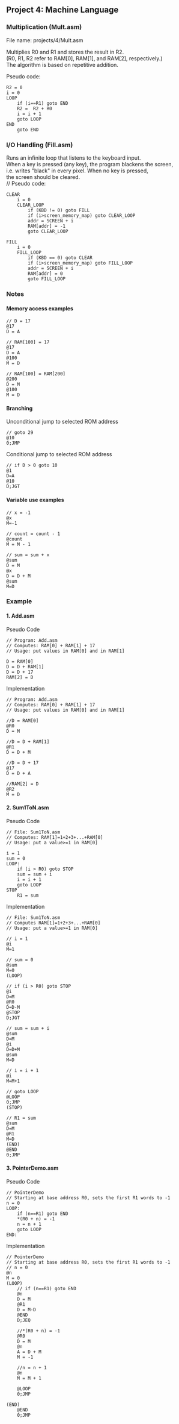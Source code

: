 ## Project 4: Machine Language
### Multiplication (Mult.asm)
File name: projects/4/Mult.asm

Multiplies R0 and R1 and stores the result in R2.<br>
(R0, R1, R2 refer to RAM[0], RAM[1], and RAM[2], respectively.)<br>
The algorithm is based on repetitive addition.<br>

Pseudo code:
```
R2 = 0
i = 0
LOOP
    if (i==R1) goto END
    R2 =  R2 + R0
    i = i + 1
    goto LOOP
END
    goto END
```

### I/O Handling (Fill.asm)
Runs an infinite loop that listens to the keyboard input. <br>
When a key is pressed (any key), the program blackens the screen,<br>
i.e. writes "black" in every pixel. When no key is pressed, <br>
the screen should be cleared.<br>
// Pseudo code:
```
CLEAR
    i = 0
    CLEAR_LOOP
        if (KBD != 0) goto FILL
        if (i>screen_memory_map) goto CLEAR_LOOP
        addr = SCREEN + i
        RAM[addr] = -1
        goto CLEAR_LOOP

FILL
    i = 0
    FILL_LOOP
        if (KBD == 0) goto CLEAR
        if (i>screen_memory_map) goto FILL_LOOP
        addr = SCREEN + i
        RAM[addr] = 0
        goto FILL_LOOP
```


### Notes
#### Memory access examples
```
// D = 17
@17
D = A

// RAM[100] = 17
@17
D = A
@100
M = D

// RAM[100] = RAM[200]
@200
D = M
@100
M = D
```

#### Branching 
Unconditional jump to selected ROM address
```
// goto 29
@10
0;JMP
```
Conditional jump to selected ROM address
```
// if D > 0 goto 10
@1
D=A
@10
D;JGT
```

#### Variable use examples
```
// x = -1
@x
M=-1

// count = count - 1
@count
M = M - 1

// sum = sum + x
@sum
D = M
@x
D = D + M
@sum
M=D
```


### Example
#### 1. Add.asm
Pseudo Code
```
// Program: Add.asm
// Computes: RAM[0] + RAM[1] + 17
// Usage: put values in RAM[0] and in RAM[1]

D = RAM[0]
D = D + RAM[1]
D = D + 17
RAM[2] = D
```
Implementation
```
// Program: Add.asm
// Computes: RAM[0] + RAM[1] + 17
// Usage: put values in RAM[0] and in RAM[1]

//D = RAM[0]
@R0
D = M

//D = D + RAM[1]
@R1
D = D + M

//D = D + 17
@17
D = D + A

//RAM[2] = D
@R2
M = D
```

#### 2. Sum1ToN.asm
Pseudo Code
```
// File: Sum1ToN.asm
// Computes: RAM[1]=1+2+3+...+RAM[0]
// Usage: put a value>=1 in RAM[0]

i = 1
sum = 0
LOOP:
    if (i > R0) goto STOP
    sum = sum + i
    i = i + 1
    goto LOOP
STOP
    R1 = sum
```
Implementation
```
// File: Sum1ToN.asm
// Computes RAM[1]=1+2+3+...+RAM[0]
// Usage: put a value>=1 in RAM[0]

// i = 1
@i
M=1

// sum = 0
@sum
M=0
(LOOP)

// if (i > R0) goto STOP
@i
D=M
@R0
D=D-M
@STOP
D;JGT

// sum = sum + i
@sum
D=M
@i
D=D+M
@sum
M=D

// i = i + 1
@i
M=M+1

// goto LOOP
@LOOP
0;JMP
(STOP)

// R1 = sum
@sum
D=M
@R1
M=D
(END)
@END
0;JMP
```
#### 3. PointerDemo.asm
Pseudo Code
```
// PointerDemo
// Starting at base address R0, sets the first R1 words to -1
n = 0
LOOP:
    if (n==R1) goto END
    *(R0 + n) = -1
    n = n + 1
    goto LOOP
END:
```
Implementation
```
// PointerDemo
// Starting at base address R0, sets the first R1 words to -1
// n = 0
@n
M = 0
(LOOP)
    // if (n==R1) goto END
    @n
    D = M
    @R1
    D = M-D
    @END
    D;JEQ

    //*(R0 + n) = -1
    @R0
    D = M
    @n
    A = D + M
    M = -1

    //n = n + 1
    @n
    M = M + 1

    @LOOP
    0;JMP

(END)
    @END
    0;JMP
```
